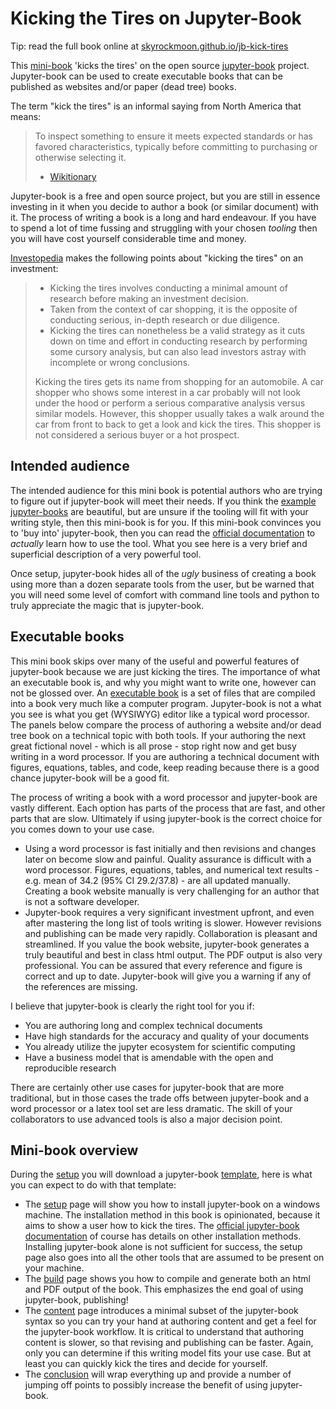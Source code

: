 # Kicking the Tires on Jupyter-Book

Tip: read the full book online at [skyrockmoon.github.io/jb-kick-tires](skyrockmoon.github.io/jb-kick-tires)

This [mini-book](skyrockmoon.github.io/jb-kick-tires) 'kicks the tires' on the open source [jupyter-book](https://jupyterbook.org) project. Jupyter-book can be used to create executable books that can be published as websites and/or paper (dead tree) books. 

The term "kick the tires" is an informal saying from North America that means:

> To inspect something to ensure it meets expected standards or has favored characteristics, typically before committing to purchasing or otherwise selecting it. 
>
> - [Wikitionary](https://en.wiktionary.org/wiki/kick_the_tires)

Jupyter-book is a free and open source project, but you are still in essence investing in it when you decide to author a book (or similar document) with it. The process of writing a book is a long and hard endeavour. If you have to spend a lot of time fussing and struggling with your chosen *tooling* then you will have cost yourself considerable time and money.

[Investopedia](https://www.investopedia.com/terms/k/kickingthetires.asp) makes the following points about "kicking the tires" on an investment:

> - Kicking the tires involves conducting a minimal amount of research before making an investment decision.
> - Taken from the context of car shopping, it is the opposite of conducting serious, in-depth research or due diligence.
> - Kicking the tires can nonetheless be a valid strategy as it cuts down on time and effort in conducting research by performing some cursory analysis, but can also lead investors astray with incomplete or wrong conclusions.
>
> Kicking the tires gets its name from shopping for an automobile. A car shopper who shows some interest in a car probably will not look under the hood or perform a serious comparative analysis versus similar models. However, this shopper usually takes a walk around the car from front to back to get a look and kick the tires. This shopper is not considered a serious buyer or a hot prospect. 

## Intended audience

The intended audience for this mini book is potential authors who are trying to figure out if jupyter-book will meet their needs. If you think the [example jupyter-books](https://executablebooks.org/en/latest/gallery.html) are beautiful, but are unsure if the tooling will fit with your writing style, then this mini-book is for you. If this mini-book convinces you to 'buy into' jupyter-book, then you can read the [official documentation](https://jupyterbook.org) to *actually* learn how to use the tool. What you see here is a very brief and superficial description of a very powerful tool.

Once setup, jupyter-book hides all of the *ugly* business of creating a book using more than a dozen separate tools from the user, but be warned that you will need some level of comfort with command line tools and python to truly appreciate the magic that is jupyter-book.

## Executable books

This mini book skips over many of the useful and powerful features of jupyter-book because we are just kicking the tires. The importance of what an executable book is, and why you might want to write one, however can not be glossed over. An [executable book](https://executablebooks.org/en/latest/) is a set of files that are compiled into a book very much like a computer program. Jupyter-book is not a what you see is what you get (WYSIWYG) editor like a typical word processor. The panels below compare the process of authoring a website and/or dead tree book on a technical topic with both tools. If your authoring the next great fictional novel - which is all prose - stop right now and get busy writing in a word processor. If you are authoring a technical document with figures, equations, tables, and code, keep reading because there is a good chance jupyter-book will be a good fit.

The process of writing a book with a word processor and jupyter-book are vastly different. Each option has parts of the process that are fast, and other parts that are slow. Ultimately if using jupyter-book is the correct choice for you comes down to your use case. 

- Using a word processor is fast initially and then revisions and changes later on become slow and painful. Quality assurance is difficult with a word processor. Figures, equations, tables, and numerical text results - e.g. mean of 34.2 (95% CI 29.2/37.8) - are all updated manually. Creating a book website manually is very challenging for an author that is not a software developer. 
- Jupyter-book requires a very significant investment upfront, and even after mastering the long list of tools writing is slower. However revisions and publishing can be made very rapidly. Collaboration is pleasant and streamlined. If you value the book website, jupyter-book generates a truly beautiful and best in class html output. The PDF output is also very professional. You can be assured that every reference and figure is correct and up to date. Jupyter-book will give you a warning if any of the references are missing.

I believe that jupyter-book is clearly the right tool for you if:

- You are authoring long and complex technical documents
- Have high standards for the accuracy and quality of your documents
- You already utilize the jupyter ecosystem for scientific computing
- Have a business model that is amendable with the open and reproducible research

There are certainly other use cases for jupyter-book that are more traditional, but in those cases the trade offs between jupyter-book and a word processor or a latex tool set are less dramatic. The skill of your collaborators to use advanced tools is also a major decision point.

## Mini-book overview

During the [setup](https://skyrockmoon.github.io/jb-kick-tires/02_setup.html) you will download a jupyter-book [template](https://github.com/SkyRockMoon/sample-book), here is what you can expect to do with that template:

- The [setup](https://skyrockmoon.github.io/jb-kick-tires/02_setup.html) page will show you how to install jupyter-book on a windows machine. The installation method in this book is opinionated, because it aims to show a user how to kick the tires. The [official jupyter-book documentation](https://jupyterbook.org/content/citations.html#references-and-citations) of course has details on other installation methods. Installing jupyter-book alone is not sufficient for success, the setup page also goes into all the other tools that are assumed to be present on your machine.    
- The [build](https://skyrockmoon.github.io/jb-kick-tires/03_build-pub.html) page shows you how to compile and generate both an html and PDF output of the book. This emphasizes the end goal of using jupyter-book, publishing! 
- The [content](https://skyrockmoon.github.io/jb-kick-tires/04_content.html) page introduces a minimal subset of the jupyter-book syntax so you can try your hand at authoring content and get a feel for the jupyter-book workflow. It is critical to understand that authoring content is slower, so that revising and publishing can be faster. Again, only you can determine if this writing model fits your use case. But at least you can quickly kick the tires and decide for yourself.
- The [conclusion](https://skyrockmoon.github.io/jb-kick-tires/05_conclusion.html) will wrap everything up and provide a number of jumping off points to possibly increase the benefit of using jupyter-book.